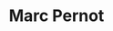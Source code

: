 ---
title: Marc Pernot
site: http://marcpernot.net/
description: Marc Pernot est pasteur dans le canton de Genève
tags: 
    - blog
    - pasteur·e
cantons:
    - Genève
---